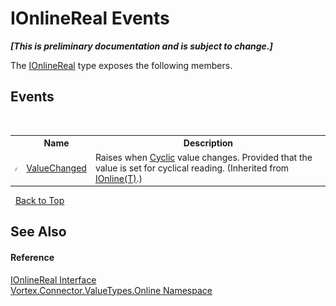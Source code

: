 # IOnlineReal Events
 _**\[This is preliminary documentation and is subject to change.\]**_

The <a href="T_Vortex_Connector_ValueTypes_Online_IOnlineReal.md">IOnlineReal</a> type exposes the following members.


## Events
&nbsp;<table><tr><th></th><th>Name</th><th>Description</th></tr><tr><td>![Public event](media/pubevent.gif "Public event")</td><td><a href="E_Vortex_Connector_ValueTypes_Online_IOnline_1_ValueChanged.md">ValueChanged</a></td><td>
Raises when <a href="P_Vortex_Connector_ValueTypes_Online_IOnline_1_Cyclic.md">Cyclic</a> value changes. Provided that the value is set for cyclical reading.
 (Inherited from <a href="T_Vortex_Connector_ValueTypes_Online_IOnline_1.md">IOnline(T)</a>.)</td></tr></table>&nbsp;
<a href="#ionlinereal-events">Back to Top</a>

## See Also


#### Reference
<a href="T_Vortex_Connector_ValueTypes_Online_IOnlineReal.md">IOnlineReal Interface</a><br /><a href="N_Vortex_Connector_ValueTypes_Online.md">Vortex.Connector.ValueTypes.Online Namespace</a><br />